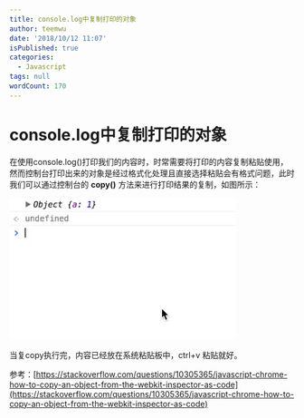 ```yaml
---
title: console.log中复制打印的对象
author: teemwu
date: '2018/10/12 11:07'
isPublished: true
categories:
  - Javascript
tags: null
wordCount: 170
---
```


# console.log中复制打印的对象

在使用console.log()打印我们的内容时，时常需要将打印的内容复制粘贴使用，然而控制台打印出来的对象是经过格式化处理且直接选择粘贴会有格式问题，此时我们可以通过控制台的 **copy()** 方法来进行打印结果的复制，如图所示：

![](/public/imgs/2018/10/12/2018101211070.gif)

当复copy执行完，内容已经放在系统粘贴板中，ctrl+v 粘贴就好。

参考：[https://stackoverflow.com/questions/10305365/javascript-chrome-how-to-copy-an-object-from-the-webkit-inspector-as-code](https://stackoverflow.com/questions/10305365/javascript-chrome-how-to-copy-an-object-from-the-webkit-inspector-as-code)
